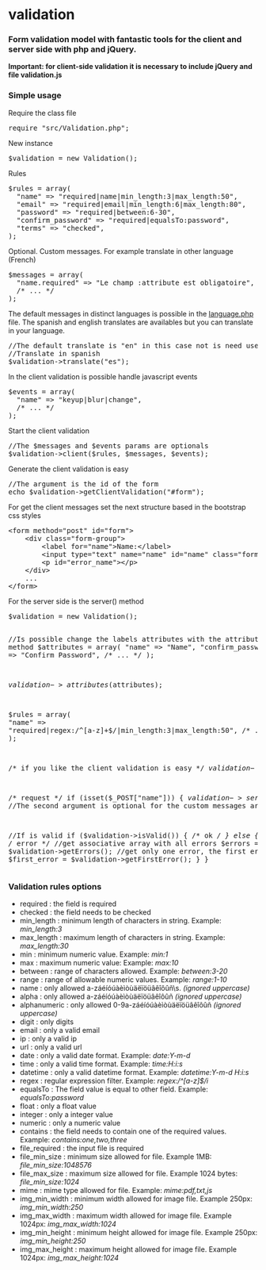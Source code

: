 # validation

<h3>Form validation model with fantastic tools for the client and server side with php and jQuery.</h3>

<strong>Important: for client-side validation it is necessary to include jQuery and file validation.js</strong>

<h3>Simple usage</h3>

<p>Require the class file</p>
<div class="highlight highlight-source-php">
<pre>
require "src/Validation.php";
</pre>
</div>

<p>New instance</p>
<div class="highlight highlight-source-php">
<pre>
$validation = new Validation();
</pre>
</div>

<p>Rules</p>
<div class="highlight highlight-source-php">
<pre>
$rules = array(
  "name" => "required|name|min_length:3|max_length:50",
  "email" => "required|email|min_length:6|max_length:80",
  "password" => "required|between:6-30",
  "confirm_password" => "required|equalsTo:password",
  "terms" => "checked",
);
</pre>
</div>

<p>Optional. Custom messages. For example translate in other language (French)</p>
<div class="highlight highlight-source-php">
<pre>
$messages = array(
  "name.required" => "Le champ :attribute est obligatoire",
  /* ... */
);
</pre>
</div>

<p>The default messages in distinct languages is possible in the <a href="https://github.com/hispanicode/validation/tree/master/src/translate">language.php</a> file. The spanish and english translates are availables but you can translate in your language.</p>

<div class="highlight highlight-source-php">
<pre>
//The default translate is "en" in this case not is need use the translate method.
//Translate in spanish
$validation->translate("es");
</pre>
</div>

<p>In the client validation is possible handle javascript events</p>
<div class="highlight highlight-source-php">
<pre>
$events = array(
  "name" => "keyup|blur|change",
  /* ... */
);
</pre>
</div>

<p>Start the client validation</p>
<div class="highlight highlight-source-php">
<pre>
//The $messages and $events params are optionals
$validation->client($rules, $messages, $events);
</pre>
</div>

<p>Generate the client validation is easy</p>
<div class="highlight highlight-source-php">
<pre>
//The argument is the id of the form
echo $validation->getClientValidation("#form");
</pre>
</div>

<p>For get the client messages set the next structure based in the bootstrap css styles</p>
<div class="highlight highlight-source-html">
<pre>
&lt;form method="post" id="form"&gt;
    &lt;div class="form-group"&gt;
        &lt;label for="name"&gt;Name:&lt;/label&gt;
        &lt;input type="text" name="name" id="name" class="form-control" value="" /&gt;
        &lt;p id="error_name"&gt;&lt;/p&gt;
    &lt;/div&gt;
    ...
&lt;/form&gt;
</pre>
</div>

<p>For the server side is the server() method</p>
<div class="highlight highlight-source-php">
<pre>
$validation = new Validation();

//Is possible change the labels attributes with the attribute() method
$attributes = array(
  "name" => "Name",
  "confirm_password" => "Confirm Password",
  /* ... */
);

$validation->attributes($attributes);

$rules = array(
  "name" => "required|regex:/^[a-z]+$/|min_length:3|max_length:50",
  /* ... */
);

/* if you like the client validation is easy */
$validation->client($rules);

/* request */
if (isset($_POST["name"])) {
  $validation->server($rules); //The second argument is optional for the custom messages array
  
  //If is valid
  if ($validation->isValid()) {
      /* ok */
  } else {
    /* error */
    //get associative array with all errors
    $errors = $validation->getErrors();
    //get only one error, the first error.
    $first_error = $validation->getFirstError();
  }
}
</pre>
</div>

<h3>Validation rules options</h3>
<ul>
  <li>required : the field is required</li>
  <li>checked : the field needs to be checked</li>
  <li>min_length : minimum length of characters in string. Example: <i>min_length:3</i></li>
  <li>max_length :  maximum length of characters in string. Example: <i>max_length:30</i></li>
  <li>min : minimum numeric value. Example: <i>min:1</i></li>
  <li>max : maximum numeric value: Example: <i>max:10</i></li>
  <li>between : range of characters allowed. Example: <i>between:3-20</i></li>
  <li>range : range of allowable numeric values. Example: <i>range:1-10</i></li>
  <li>name : only allowed a-záéíóúàèìòùäëïöüâêîôûñ\s. <i>(ignored uppercase)</i></li>
  <li>alpha : only allowed a-záéíóúàèìòùäëïöüâêîôûñ <i>(ignored uppercase)</i></li>
  <li>alphanumeric : only allowed 0-9a-záéíóúàèìòùäëïöüâêîôûñ <i>(ignored uppercase)</i></li>
  <li>digit : only digits</li>
  <li>email : only a valid email</li>
  <li>ip : only a valid ip</li>
  <li>url : only a valid url</li>
  <li>date : only a valid date format. Example: <i>date:Y-m-d</i></li>
  <li>time : only a valid time format. Example: <i>time:H:i:s</i></li>
  <li>datetime : only a valid datetime format. Example: <i>datetime:Y-m-d H:i:s</i></li>
  <li>regex : regular expression filter. Example: <i>regex:/^[a-z]$/i</i></li>
  <li>equalsTo : The field value is equal to other field. Example: <i>equalsTo:password</i></li>
  <li>float : only a float value</li>
  <li>integer : only a integer value</li>
  <li>numeric : only a numeric value</li>
  <li>contains : the field needs to contain one of the required values. Example: <i>contains:one,two,three</i></li>
  <li>file_required : the input file is required</li>
  <li>file_min_size : minimum size allowed for file. Example 1MB: <i>file_min_size:1048576</i></li>
  <li>file_max_size : maximum size allowed for file. Example 1024 bytes: <i>file_min_size:1024</i></li>
  <li>mime : mime type allowed for file. Example: <i>mime:pdf,txt,js</i></li>
  <li>img_min_width : minimum width allowed for image file. Example 250px: <i>img_min_width:250</i></li>
  <li>img_max_width : maximum width allowed for image file. Example 1024px: <i>img_max_width:1024</i></li>
  <li>img_min_height : minimum height allowed for image file. Example 250px: <i>img_min_height:250</i></li>
  <li>img_max_height : maximum height allowed for image file. Example 1024px: <i>img_max_height:1024</i></li>
</ul>





